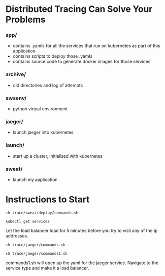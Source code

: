 # Distributed Tracing Can Solve Your Problems

### app/
- contains .yamls for all the services that run on kubernetes as part of this application
- contains scripts to deploy those .yamls
- contains source code to generate docker images for those services

### archive/
- old directories and log of attempts

### awsenv/ 
- python virtual environment

### jaeger/
- launch jaeger into kubernetes

### launch/
- start up a cluster, initialized with kubernetes

### sweat/
- launch my application

# Instructions to Start 

`sh trace/sweat/deploy/commands.sh`

`kubectl get services`

Let the load balancer load for 5 minutes before you try to visit any of the ip addresses.

`sh trace/jaeger/commands.sh`

`sh trace/jaeger/commands1.sh`

commands1.sh will open up the yaml for the jaeger service. Navigate to the service type and make it a load balancer.







